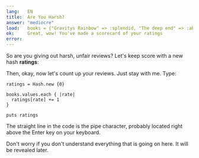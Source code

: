 ```yaml
---
lang:   EN
title:  Are You Harsh?
answer: "mediocre"
load:   books = {"Gravitys Rainbow" => :splendid, "The deep end" => :abyssmal, "Living colors" => :mediocre, "Bumblebees" => :mediocre}
ok:     Great, wow! You've made a scorecard of your ratings
error:  
---
```


So are you giving out harsh, unfair reviews? Let's keep score with a new hash __ratings__:

Then, okay, now let's count up your reviews. Just stay with me. Type:

    ratings = Hash.new {0}
    
    books.values.each { |rate|
      ratings[rate] += 1
    }
    
    puts ratings

The straight line in the code is the pipe character, probably located right above the Enter key
on your keyboard.

Don't worry if you don't understand everything that is going on here. It will be revealed later.

